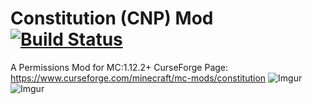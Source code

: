 # Constitution (CNP) Mod [![Build Status](https://travis-ci.org/Andrew2070/Constitution.svg?branch=master)](https://travis-ci.org/Andrew2070/Constitution)
A Permissions Mod for MC:1.12.2+
CurseForge Page: https://www.curseforge.com/minecraft/mc-mods/constitution
![Imgur](https://i.imgur.com/PC2QfT9.png)
![Imgur](https://i.imgur.com/xkiKVCN.png)
